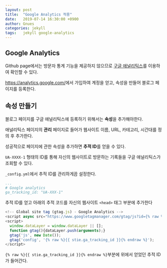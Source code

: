 ```yaml
---
layout: post
title:  "Google Analytics 적용"
date:   2019-07-14 16:30:00 +0900
author: Gnues
categories: jekyll
tags:	jekyll google-analytics
---
```


## Google Analytics

Github page에서는 방문자 통계 기능을 제공하지 않으므로 [구글 애널리틱스](https://analytics.google.com/)를 이용하여 확인할 수 있다.

<https://analytics.google.com/>에서 가입하여 계정을 얻고, 속성을 만들어 블로그 페이지를 등록한다.

## 속성 만들기

블로그 페이지를 구글 애널리틱스에 등록하기 위해서는 **속성**을 추가해야한다.

애널리틱스 페이지의 **관리** 페이지로 들어가 웹사이트 이름, URL, 카테고리, 시간대를 정의 후 추가한다.

성공적으로 페이지에 관한 속성을 추가하면 **추적 ID**를 얻을 수 있다.

`UA-XXXX-1` 형태의 ID를 통해 자신의 웹사이트로 방문하는 기록들을 구글 애널리틱스가 조회할 수 있다.

`_config.yml`에서 추적 ID를 관리하게끔 설정한다.

```yml
...
# Google analytics
ga_tracking_id: "UA-XXX-1"
```

추적 ID를 얻고 아래의 추적 코드를 자신의 웹사이트 `<head>` 태그 부분에 추가한다

```js
<!-- Global site tag (gtag.js) - Google Analytics -->
<script async src="https://www.googletagmanager.com/gtag/js?id={% raw %}{{ stie.ga_tracking_id }}{% endraw %}"></script>
<script>
  window.dataLayer = window.dataLayer || [];
  function gtag(){dataLayer.push(arguments);}
  gtag('js', new Date());
  gtag('config', '{% raw %}{{ stie.ga_tracking_id }}{% endraw %}');
</script>
```

`{% raw %}{{ stie.ga_tracking_id }}{% endraw %}`부분에 위에서 얻었던 추적 ID가 들어간다.
